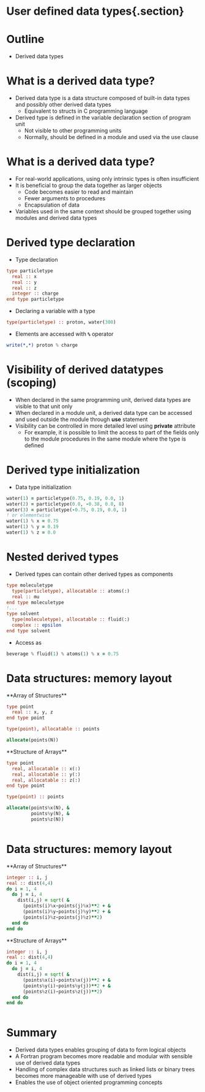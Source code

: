 
# User defined data types{.section}

# Outline

- Derived data types

# What is a derived data type?

- Derived data type is a data structure composed of built-in data
  types and possibly other derived data types
    - Equivalent to structs in C programming language
- Derived type is defined in the variable declaration section of
  program unit
    - Not visible to other programming units
    - Normally, should be defined in a module and used via the use
      clause

# What is a derived data type?

- For real-world applications, using only intrinsic types is often
  insufficient
- It is beneficial to group the data together as larger objects
    - Code becomes easier to read and maintain
    - Fewer arguments to procedures
    - Encapsulation of data
- Variables used in the same context should be grouped together using
  modules and derived data types

# Derived type declaration

- Type declaration 

``` fortran
type particletype
  real :: x 
  real :: y
  real :: z
  integer :: charge 
end type particletype
```

- Declaring a variable with a type 

``` fortran
type(particletype) :: proton, water(300)
```

- Elements are accessed with **`%`** operator 

``` fortran
write(*,*) proton % charge
```

# Visibility of derived datatypes (scoping)

- When declared in the same programming unit, derived data types are
  visible to that unit only
- When declared in a module unit, a derived data type can be accessed
  and used outside the module through **use** statement
- Visibility can be controlled in more detailed level using
  **private** attribute
    - For example, it is possible to limit the access to part of the
      fields only to the module procedures in the same module where
      the type is defined

# Derived type initialization

- Data type initialization 

``` fortran
water(1) = particletype(0.75, 0.19, 0.0, 1)
water(2) = particletype(0.0, -0.38, 0.0, 8) 
water(3) = particletype(-0.75, 0.19, 0.0, 1) 
! or elementwise
water(1) % x = 0.75 
water(1) % y = 0.19 
water(1) % z = 0.0
```

# Nested derived types

- Derived types can contain other derived types as components 

``` fortran
type moleculetype 
  type(particletype), allocatable :: atoms(:) 
  real :: mu
end type moleculetype 
!... 
type solvent 
  type(moleculetype), allocatable :: fluid(:)
  complex :: epsilon 
end type solvent
```

- Access as 

``` fortran
beverage % fluid(1) % atoms(1) % x = 0.75
```

# Data structures: memory layout

<div class="column">
**Array of Structures**

``` fortran
type point 
  real :: x, y, z
end type point

type(point), allocatable :: points

allocate(points(N))
```
</div>
<div class="column">
**Structure of Arrays**

``` fortran
type point 
  real, allocatable :: x(:) 
  real, allocatable :: y(:) 
  real, allocatable :: z(:)
end type point

type(point) :: points

allocate(points%x(N), & 
         points%y(N), & 
         points%z(N))
```

</div>

# Data structures: memory layout

<div class="column">
**Array of Structures**

``` fortran
integer :: i, j
real :: dist(4,4)
do i = 1, 4
  do j = i, 4 
    dist(i,j) = sqrt( & 
      (points(i)%x-points(j)%x)**2 + &
      (points(i)%y-points(j)%y)**2 + &
      (points(i)%z-points(j)%z)**2)
  end do
end do
```
<!--
<center>

![](img/fortran_mem_layout_scattered.svg){.center width=70%}

</center>
-->
</div>
<div class="column">
**Structure of Arrays**

``` fortran
integer :: i, j
real :: dist(4,4)
do i = 1, 4
  do j = i, 4 
    dist(i,j) = sqrt( & 
      (points%x(i)-points%x(j))**2 + &
      (points%y(i)-points%y(j))**2 + &
      (points%z(i)-points%z(j))**2)
  end do
end do
```
<!--
<center>

![](img/fortran_mem_layout_contiguous.svg){.center width=70%}

</center>
-->
</div>

# Summary

- Derived data types enables grouping of data to form logical objects
- A Fortran program becomes more readable and modular with sensible
  use of derived data types
- Handling of complex data structures such as linked lists or binary
  trees becomes more manageable with use of derived types
- Enables the use of object oriented programming concepts

<!--  LocalWords:  Fortran Fortran multi iso fortran env structs
 -->
